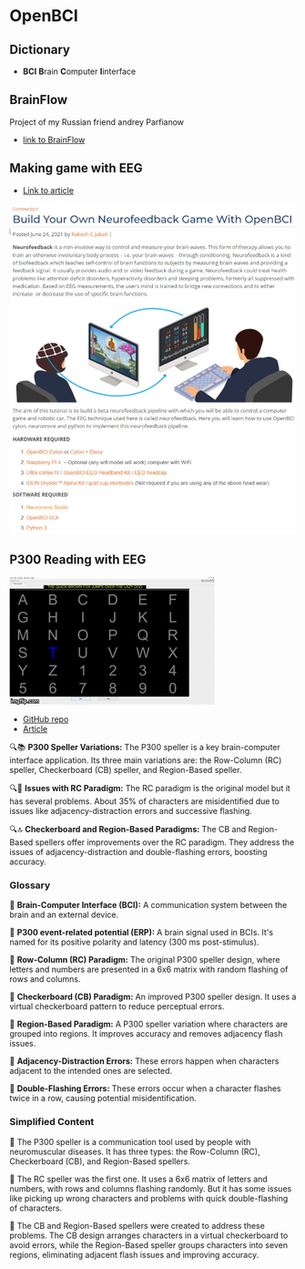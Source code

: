 # OpenBCI

## Dictionary

- **BCI** **B**rain **C**omputer **I**interface

## BrainFlow


Project of my Russian friend andrey Parfianow

- [link to BrainFlow](https://brainflow.org/)

## Making game with EEG

- [Link to article](https://openbci.com/community/build-your-own-neurofeedback-game-with-openbci/)

![img](./img/OpenBCI_CustomGame.png)

## P300 Reading with EEG

![P300](./img/P300.gif)

- [GitHub repo](https://github.com/vicyas96/P300-Speller)
- [Article](https://sapienlabs.org/lab-talk/implementations-of-the-p300-bci-speller/)


🔍📚 **P300 Speller Variations:** The P300 speller is a key brain-computer interface application. Its three main variations are: the Row-Column (RC) speller, Checkerboard (CB) speller, and Region-Based speller.

🔍🔻 **Issues with RC Paradigm:** The RC paradigm is the original model but it has several problems. About 35% of characters are misidentified due to issues like adjacency-distraction errors and successive flashing.

🔍🔝 **Checkerboard and Region-Based Paradigms:** The CB and Region-Based spellers offer improvements over the RC paradigm. They address the issues of adjacency-distraction and double-flashing errors, boosting accuracy.

### Glossary

📖 **Brain-Computer Interface (BCI):** A communication system between the brain and an external device.

📖 **P300 event-related potential (ERP):** A brain signal used in BCIs. It's named for its positive polarity and latency (300 ms post-stimulus).

📖 **Row-Column (RC) Paradigm:** The original P300 speller design, where letters and numbers are presented in a 6x6 matrix with random flashing of rows and columns.

📖 **Checkerboard (CB) Paradigm:** An improved P300 speller design. It uses a virtual checkerboard pattern to reduce perceptual errors.

📖 **Region-Based Paradigm:** A P300 speller variation where characters are grouped into regions. It improves accuracy and removes adjacency flash issues.

📖 **Adjacency-Distraction Errors:** These errors happen when characters adjacent to the intended ones are selected.

📖 **Double-Flashing Errors:** These errors occur when a character flashes twice in a row, causing potential misidentification.

### Simplified Content

🧐 The P300 speller is a communication tool used by people with neuromuscular diseases. It has three types: the Row-Column (RC), Checkerboard (CB), and Region-Based spellers.

🧐 The RC speller was the first one. It uses a 6x6 matrix of letters and numbers, with rows and columns flashing randomly. But it has some issues like picking up wrong characters and problems with quick double-flashing of characters.

🧐 The CB and Region-Based spellers were created to address these problems. The CB design arranges characters in a virtual checkerboard to avoid errors, while the Region-Based speller groups characters into seven regions, eliminating adjacent flash issues and improving accuracy.

